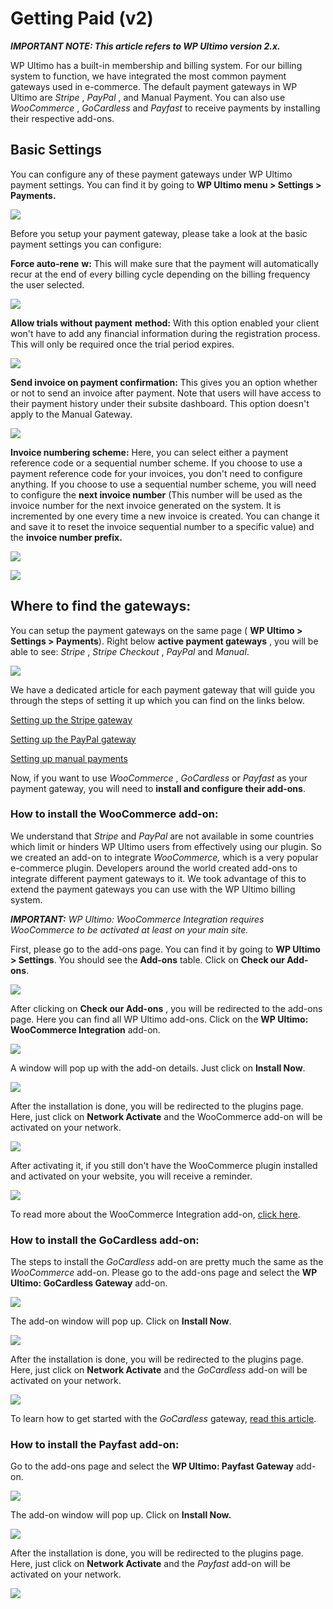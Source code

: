 # Getting Paid (v2)

_**IMPORTANT NOTE: This article refers to WP Ultimo version 2.x.**_

WP Ultimo has a built-in membership and billing system. For our billing system to function, we have integrated the most common payment gateways used in e-commerce. The default payment gateways in WP Ultimo are _Stripe_ , _PayPal_ , and Manual Payment. You can also use _WooCommerce_ , _GoCardless_ and _Payfast_ to receive payments by installing their respective add-ons.

## Basic Settings

You can configure any of these payment gateways under WP Ultimo payment settings. You can find it by going to **WP Ultimo menu > Settings > Payments.**

![](https://wp-ultimo-space.fra1.cdn.digitaloceanspaces.com/hs-file-42sl37Fn5G.png)

Before you setup your payment gateway, please take a look at the basic payment settings you can configure:

**Force auto-rene** **w:** This will make sure that the payment will automatically recur at the end of every billing cycle depending on the billing frequency the user selected.

![](https://wp-ultimo-space.fra1.cdn.digitaloceanspaces.com/hs-file-Og3iJwLdmn.png)

**Allow trials without payment** **method:** With this option enabled your client won't have to add any financial information during the registration process. This will only be required once the trial period expires.

![](https://wp-ultimo-space.fra1.cdn.digitaloceanspaces.com/hs-file-aA5Olqe9M9.png)

**Send invoice on payment confirmation:** This gives you an option whether or not to send an invoice after payment. Note that users will have access to their payment history under their subsite dashboard. This option doesn't apply to the Manual Gateway.

![](https://wp-ultimo-space.fra1.cdn.digitaloceanspaces.com/hs-file-RGupao7GvW.png)

**Invoice numbering scheme:** Here, you can select either a payment reference code or a sequential number scheme. If you choose to use a payment reference code for your invoices, you don't need to configure anything. If you choose to use a sequential number scheme, you will need to configure the **next invoice number** (This number will be used as the invoice number for the next invoice generated on the system. It is incremented by one every time a new invoice is created. You can change it and save it to reset the invoice sequential number to a specific value) and the **invoice number prefix.**

![](https://wp-ultimo-space.fra1.cdn.digitaloceanspaces.com/hs-file-mP0949Eawa.png)

![](https://wp-ultimo-space.fra1.cdn.digitaloceanspaces.com/hs-file-oD5LaLaw7t.png)

## Where to find the gateways:

You can setup the payment gateways on the same page ( **WP Ultimo > Settings > Payments**). Right below **active payment gateways** , you will be able to see: _Stripe_ , _Stripe_ _Checkout_ , _PayPal_ and _Manual_.

![](https://wp-ultimo-space.fra1.cdn.digitaloceanspaces.com/hs-file-g9RMYx84r5.png)

We have a dedicated article for each payment gateway that will guide you through the steps of setting it up which you can find on the links below.

[Setting up the Stripe gateway](https://help.wpultimo.com/article/428-setting-up-the-stripe-gateway)

[Setting up the PayPal gateway](https://help.wpultimo.com/article/429-setting-up-the-paypal-gateway)[ ](https://help.wpultimo.com/article/271-how-to-integrate-with-paypal)

[Setting up manual payments](https://help.wpultimo.com/article/427-setting-up-manual-payments)

Now, if you want to use _WooCommerce_ , _GoCardless_ or _Payfast_ as your payment gateway, you will need to **install and configure their add-ons**.

### How to install the WooCommerce add-on:

We understand that _Stripe_ and _PayPal_ are not available in some countries which limit or hinders WP Ultimo users from effectively using our plugin. So we created an add-on to integrate _WooCommerce,_ which is a very popular e-commerce plugin. Developers around the world created add-ons to integrate different payment gateways to it. We took advantage of this to extend the payment gateways you can use with the WP Ultimo billing system.

_**IMPORTANT:** WP Ultimo: WooCommerce Integration requires WooCommerce to be activated at least on your main site._

First, please go to the add-ons page. You can find it by going to **WP Ultimo > Settings**. You should see the **Add-ons** table. Click on **Check our Add-ons**.

![](https://wp-ultimo-space.fra1.cdn.digitaloceanspaces.com/hs-file-WtOkJNuCsj.png)

After clicking on **Check our Add-ons** , you will be redirected to the add-ons page. Here you can find all WP Ultimo add-ons. Click on the **WP Ultimo: WooCommerce Integration** add-on.

![](https://wp-ultimo-space.fra1.cdn.digitaloceanspaces.com/hs-file-BmLWqj4yjt.png)

A window will pop up with the add-on details. Just click on **Install Now**.

![](https://wp-ultimo-space.fra1.cdn.digitaloceanspaces.com/hs-file-fGaxHyPtsv.png)

After the installation is done, you will be redirected to the plugins page. Here, just click on **Network Activate** and the WooCommerce add-on will be activated on your network.

![](https://wp-ultimo-space.fra1.cdn.digitaloceanspaces.com/hs-file-TM2lYtgyM7.png)

After activating it, if you still don't have the WooCommerce plugin installed and activated on your website, you will receive a reminder.

![](https://wp-ultimo-space.fra1.cdn.digitaloceanspaces.com/hs-file-VwIGoJhzqc.png)

To read more about the WooCommerce Integration add-on, [click here](https://help.wpultimo.com/article/430-setting-up-the-woocommerce-integration).

### How to install the GoCardless add-on:

The steps to install the _GoCardless_ add-on are pretty much the same as the _WooCommerce_ add-on. Please go to the add-ons page and select the **WP Ultimo: GoCardless Gateway** add-on.

![](https://wp-ultimo-space.fra1.cdn.digitaloceanspaces.com/hs-file-BmLWqj4yjt.png)

The add-on window will pop up. Click on **Install Now**.

![](https://wp-ultimo-space.fra1.cdn.digitaloceanspaces.com/hs-file-YIpPgP4VVo.png)

After the installation is done, you will be redirected to the plugins page. Here, just click on **Network Activate** and the _GoCardless_ add-on will be activated on your network.

![](https://wp-ultimo-space.fra1.cdn.digitaloceanspaces.com/hs-file-FGurJpzaF0.png)

To learn how to get started with the _GoCardless_ gateway, [read this article](https://help.wpultimo.com/article/341-getting-started-with-the-gocardless-payment-gateway).

### How to install the Payfast add-on:

Go to the add-ons page and select the **WP Ultimo: Payfast Gateway** add-on.

![](https://wp-ultimo-space.fra1.cdn.digitaloceanspaces.com/hs-file-BmLWqj4yjt.png)

The add-on window will pop up. Click on **Install Now.**

![](https://wp-ultimo-space.fra1.cdn.digitaloceanspaces.com/hs-file-1jpCakOHNy.png)

After the installation is done, you will be redirected to the plugins page. Here, just click on **Network Activate** and the _Payfast_ add-on will be activated on your network.

![](https://wp-ultimo-space.fra1.cdn.digitaloceanspaces.com/hs-file-49OQHBwPxk.png)
